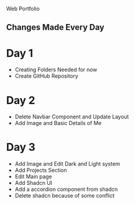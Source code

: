 Web Portfolio

## Changes Made Every Day
# Day 1
- Creating Folders Needed for now
- Create GitHub Repository

# Day 2 
- Delete Navbar Component and Update Layout
- Add Image and Basic Details of Me

# Day 3
- Add Image and Edit Dark and Light system
- Add Projects Section
- Edit Main page
- Add Shadcn UI 
- Add a accordion component from shadcn
- Delete shadcn because of some conflict